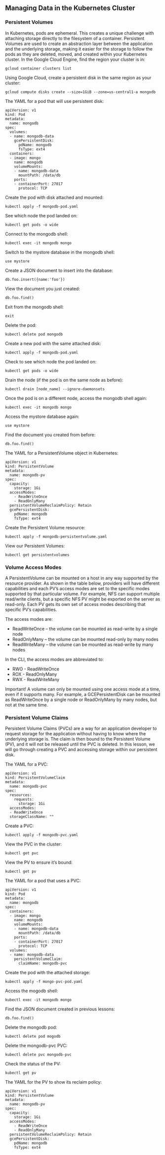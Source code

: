 ## Managing Data in the Kubernetes Cluster

### Persistent Volumes

In Kubernetes, pods are ephemeral. This creates a unique challenge with attaching storage directly to the filesystem of a container. Persistent Volumes are used to create an abstraction layer between the application and the underlying storage, making it easier for the storage to follow the pods as they are deleted, moved, and created within your Kubernetes cluster. In the Google Cloud Engine, find the region your cluster is in:

    gcloud container clusters list

Using Google Cloud, create a persistent disk in the same region as your cluster:

    gcloud compute disks create --size=1GiB --zone=us-central1-a mongodb

The YAML for a pod that will use persistent disk:

    apiVersion: v1
    kind: Pod
    metadata:
      name: mongodb 
    spec:
      volumes:
      - name: mongodb-data
        gcePersistentDisk:
          pdName: mongodb
          fsType: ext4
      containers:
      - image: mongo
        name: mongodb
        volumeMounts:
        - name: mongodb-data
          mountPath: /data/db
        ports:
        - containerPort: 27017
          protocol: TCP

Create the pod with disk attached and mounted:

    kubectl apply -f mongodb-pod.yaml

See which node the pod landed on:

    kubectl get pods -o wide

Connect to the mongodb shell:

    kubectl exec -it mongodb mongo

Switch to the mystore database in the mongodb shell:

    use mystore

Create a JSON document to insert into the database:

    db.foo.insert({name:'foo'})

View the document you just created:

    db.foo.find()

Exit from the mongodb shell:

    exit

Delete the pod:

    kubectl delete pod mongodb

Create a new pod with the same attached disk:

    kubectl apply -f mongodb-pod.yaml

Check to see which node the pod landed on:

    kubectl get pods -o wide

Drain the node (if the pod is on the same node as before):

    kubectl drain [node_name] --ignore-daemonsets

Once the pod is on a different node, access the mongodb shell again:

    kubectl exec -it mongodb mongo

Access the mystore database again:

    use mystore

Find the document you created from before:

    db.foo.find()

The YAML for a PersistentVolume object in Kubernetes:

    apiVersion: v1
    kind: PersistentVolume
    metadata:
      name: mongodb-pv
    spec:
      capacity: 
        storage: 1Gi
      accessModes:
        - ReadWriteOnce
        - ReadOnlyMany
      persistentVolumeReclaimPolicy: Retain
      gcePersistentDisk:
        pdName: mongodb
        fsType: ext4

Create the Persistent Volume resource:

    kubectl apply -f mongodb-persistentvolume.yaml

View our Persistent Volumes:

    kubectl get persistentvolumes
    
### Volume Access Modes
A PersistentVolume can be mounted on a host in any way supported by the resource provider. As shown in the table below, providers will have different capabilities and each PV’s access modes are set to the specific modes supported by that particular volume. For example, NFS can support multiple read/write clients, but a specific NFS PV might be exported on the server as read-only. Each PV gets its own set of access modes describing that specific PV’s capabilities.

The access modes are:

* ReadWriteOnce – the volume can be mounted as read-write by a single node
* ReadOnlyMany – the volume can be mounted read-only by many nodes
* ReadWriteMany – the volume can be mounted as read-write by many nodes

In the CLI, the access modes are abbreviated to:

* RWO - ReadWriteOnce
* ROX - ReadOnlyMany
* RWX - ReadWriteMany

Important! A volume can only be mounted using one access mode at a time, even if it supports many. For example, a GCEPersistentDisk can be mounted as ReadWriteOnce by a single node or ReadOnlyMany by many nodes, but not at the same time.

### Persistent Volume Claims

Persistent Volume Claims (PVCs) are a way for an application developer to request storage for the application without having to know where the underlying storage is. The claim is then bound to the Persistent Volume (PV), and it will not be released until the PVC is deleted. In this lesson, we will go through creating a PVC and accessing storage within our persistent disk.

The YAML for a PVC:

    apiVersion: v1
    kind: PersistentVolumeClaim
    metadata:
      name: mongodb-pvc 
    spec:
      resources:
        requests:
          storage: 1Gi
      accessModes:
      - ReadWriteOnce
      storageClassName: ""

Create a PVC:

    kubectl apply -f mongodb-pvc.yaml

View the PVC in the cluster:

    kubectl get pvc

View the PV to ensure it’s bound:

    kubectl get pv

The YAML for a pod that uses a PVC:

    apiVersion: v1
    kind: Pod
    metadata:
      name: mongodb 
    spec:
      containers:
      - image: mongo
        name: mongodb
        volumeMounts:
        - name: mongodb-data
          mountPath: /data/db
        ports:
        - containerPort: 27017
          protocol: TCP
      volumes:
      - name: mongodb-data
        persistentVolumeClaim:
          claimName: mongodb-pvc

Create the pod with the attached storage:

    kubectl apply -f mongo-pvc-pod.yaml

Access the mogodb shell:

    kubectl exec -it mongodb mongo

Find the JSON document created in previous lessons:

    db.foo.find()

Delete the mongodb pod:

    kubectl delete pod mogodb

Delete the mongodb-pvc PVC:

    kubectl delete pvc mongodb-pvc

Check the status of the PV:

    kubectl get pv

The YAML for the PV to show its reclaim policy:

    apiVersion: v1
    kind: PersistentVolume
    metadata:
      name: mongodb-pv
    spec:
      capacity: 
        storage: 1Gi
      accessModes:
        - ReadWriteOnce
        - ReadOnlyMany
      persistentVolumeReclaimPolicy: Retain
      gcePersistentDisk:
        pdName: mongodb
        fsType: ext4
